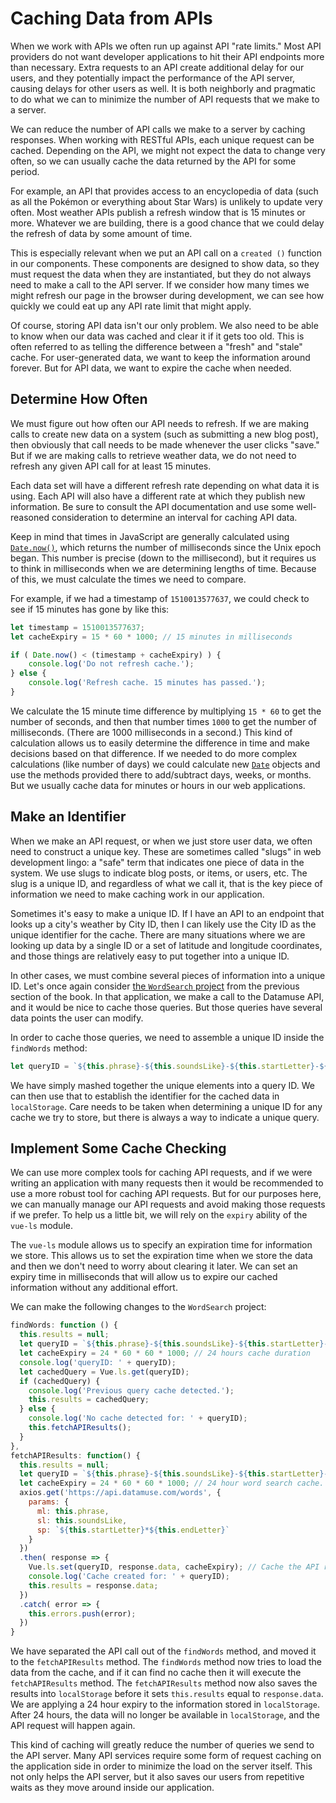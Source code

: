 # Caching Data from APIs
When we work with APIs we often run up against API "rate limits." Most API providers do not want developer applications to hit their API endpoints more than necessary. Extra requests to an API create additional delay for our users, and they potentially impact the performance of the API server, causing delays for other users as well. It is both neighborly and pragmatic to do what we can to minimize the number of API requests that we make to a server.

We can reduce the number of API calls we make to a server by caching responses. When working with RESTful APIs, each unique request can be cached. Depending on the API, we might not expect the data to change very often, so we can usually cache the data returned by the API for some period.

For example, an API that provides access to an encyclopedia of data (such as all the Pokémon or everything about Star Wars) is unlikely to update very often. Most weather APIs publish a refresh window that is 15 minutes or more. Whatever we are building, there is a good chance that we could delay the refresh of data by some amount of time.

This is especially relevant when we put an API call on a `created ()` function in our components. These components are designed to show data, so they must request the data when they are instantiated, but they do not always need to make a call to the API server. If we consider how many times we might refresh our page in the browser during development, we can see how quickly we could eat up any API rate limit that might apply.

Of course, storing API data isn't our only problem. We also need to be able to know when our data was cached and clear it if it gets too old. This is often referred to as telling the difference between a "fresh" and "stale" cache. For user-generated data, we want to keep the information around forever. But for API data, we want to expire the cache when needed.

## Determine How Often
We must figure out how often our API needs to refresh. If we are making calls to create new data on a system (such as submitting a new blog post), then obviously that call needs to be made whenever the user clicks "save." But if we are making calls to retrieve weather data, we do not need to refresh any given API call for at least 15 minutes. 

Each data set will have a different refresh rate depending on what data it is using. Each API will also have a different rate at which they publish new information. Be sure to consult the API documentation and use some well-reasoned consideration to determine an interval for caching API data.

Keep in mind that times in JavaScript are generally calculated using [`Date.now()`](https://developer.mozilla.org/en-US/docs/Web/JavaScript/Reference/Global_Objects/Date/now), which returns the number of milliseconds since the Unix epoch began. This number is precise (down to the millisecond), but it requires us to think in milliseconds when we are determining lengths of time. Because of this, we must calculate the times we need to compare.

For example, if we had a timestamp of `1510013577637`, we could check to see if 15 minutes has gone by like this:

```js
let timestamp = 1510013577637;
let cacheExpiry = 15 * 60 * 1000; // 15 minutes in milliseconds

if ( Date.now() < (timestamp + cacheExpiry) ) {
    console.log('Do not refresh cache.');
} else {
    console.log('Refresh cache. 15 minutes has passed.');
}
```
We calculate the 15 minute time difference by multiplying `15 * 60` to get the number of seconds, and then that number times `1000` to get the number of milliseconds. (There are 1000 milliseconds in a second.) This kind of calculation allows us to easily determine the difference in time and make decisions based on that difference. If we needed to do more complex calculations (like number of days) we could calculate new [`Date`](https://developer.mozilla.org/en-US/docs/Web/JavaScript/Reference/Global_Objects/Date) objects and use the methods provided there to add/subtract days, weeks, or months. But we usually cache data for minutes or hours in our web applications.

## Make an Identifier
When we make an API request, or when we just store user data, we often need to construct a unique key. These are sometimes called "slugs" in web development lingo: a "safe" term that indicates one piece of data in the system. We use slugs to indicate blog posts, or items, or users, etc. The slug is a unique ID, and regardless of what we call it, that is the key piece of information we need to make caching work in our application.

Sometimes it's easy to make a unique ID. If I have an API to an endpoint that looks up a city's weather by City ID, then I can likely use the City ID as the unique identifier for the cache. There are many situations where we are looking up data by a single ID or a set of latitude and longitude coordinates, and those things are relatively easy to put together into a unique ID.

In other cases, we must combine several pieces of information into a unique ID. Let's once again consider [the `WordSearch` project](/visual-feedback/project-visual-feedback-and-enhancement.md) from the previous section of the book. In that application, we make a call to the Datamuse API, and it would be nice to cache those queries. But those queries have several data points the user can modify.

In order to cache those queries, we need to assemble a unique ID inside the `findWords` method:

```js
let queryID = `${this.phrase}-${this.soundsLike}-${this.startLetter}-${this.endLetter}`;
```
We have simply mashed together the unique elements into a query ID. We can then use that to establish the identifier for the cached data in `localStorage`. Care needs to be taken when determining a unique ID for any cache we try to store, but there is always a way to indicate a unique query.

## Implement Some Cache Checking
We can use more complex tools for caching API requests, and if we were writing an application with many requests then it would be recommended to use a more robust tool for caching API requests. But for our purposes here, we can manually manage our API requests and avoid making those requests if we prefer. To help us a little bit, we will rely on the `expiry` ability of the `vue-ls` module.

The `vue-ls` module allows us to specify an expiration time for information we store. This allows us to set the expiration time when we store the data and then we don't need to worry about clearing it later. We can set an expiry time in milliseconds that will allow us to expire our cached information without any additional effort. 

We can make the following changes to the `WordSearch` project:

```js
findWords: function () {
  this.results = null;
  let queryID = `${this.phrase}-${this.soundsLike}-${this.startLetter}-${this.endLetter}`;
  let cacheExpiry = 24 * 60 * 60 * 1000; // 24 hours cache duration
  console.log('queryID: ' + queryID);
  let cachedQuery = Vue.ls.get(queryID);
  if (cachedQuery) {
    console.log('Previous query cache detected.');
    this.results = cachedQuery;
  } else {
    console.log('No cache detected for: ' + queryID);
    this.fetchAPIResults();
  }
},
fetchAPIResults: function() {
  this.results = null;
  let queryID = `${this.phrase}-${this.soundsLike}-${this.startLetter}-${this.endLetter}`;
  let cacheExpiry = 24 * 60 * 60 * 1000; // 24 hour word search cache.
  axios.get('https://api.datamuse.com/words', {
    params: {
      ml: this.phrase,
      sl: this.soundsLike,
      sp: `${this.startLetter}*${this.endLetter}`
    }
  })
  .then( response => {
    Vue.ls.set(queryID, response.data, cacheExpiry); // Cache the API response for 24 hours
    console.log('Cache created for: ' + queryID);
    this.results = response.data;
  })
  .catch( error => {
    this.errors.push(error);
  })
}
```
We have separated the API call out of the `findWords` method, and moved it to the `fetchAPIResults` method. The `findWords` method now tries to load the data from the cache, and if it can find no cache then it will execute the `fetchAPIResults` method. The `fetchAPIResults` method now also saves the results into `localStorage` before it sets `this.results` equal to `response.data`. We are applying a 24 hour expiry to the information stored in `localStorage`. After 24 hours, the data will no longer be available in `localStorage`, and the API request will happen again.

This kind of caching will greatly reduce the number of queries we send to the API server. Many API services require some form of request caching on the application side in order to minimize the load on the server itself. This not only helps the API server, but it also saves our users from repetitive waits as they move around inside our application.












